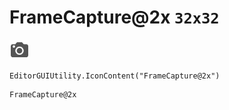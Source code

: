 # FrameCapture@2x `32x32`
<img src="/img/FrameCapture@2x.png" width=32 height=32>

``` CSharp
EditorGUIUtility.IconContent("FrameCapture@2x")
```
```
FrameCapture@2x
```
